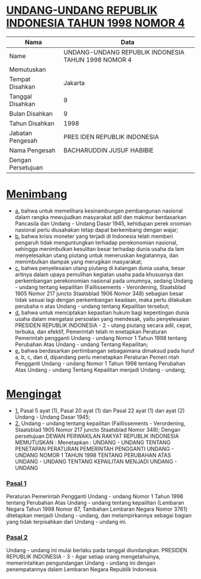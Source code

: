 # [UNDANG-UNDANG REPUBLIK INDONESIA TAHUN 1998 NOMOR 4](http://example.org/legal/document/uu/1998/4)

| Nama | Data |
| ------ | ----- |
|Name|UNDANG-UNDANG REPUBLIK INDONESIA TAHUN 1998 NOMOR 4|
|Memutuskan||
|Tempat Disahkan|Jakarta|
|Tanggal Disahkan|9|
|Bulan Disahkan|9|
|Tahun Disahkan|1998|
|Jabatan Pengesah|PRES IDEN REPUBLIK INDONESIA|
|Nama Pengesah|BACHARUDDIN JUSUF HABIBIE|
|Dengan Persetujuan||
# [Menimbang](http://example.org/legal/document/uu/1998/4/menimbang)

* [a.](http://example.org/legal/document/uu/1998/4/menimbang/point/a) bahwa untuk memelihara kesinambungan pembangunan nasional dalam rangka mewujudkan masyarakat adil dan makmur berdasarkan Pancasila dan Undang - Undang Dasar 1945, kehidupan perek onomian nasional perlu diusahakan tetap dapat berkembang dengan wajar;
* [b.](http://example.org/legal/document/uu/1998/4/menimbang/point/b) bahwa krisis moneter yang terjadi di Indonesia telah memberi pengaruh tidak menguntungkan terhadap perekonomian nasional, sehingga menimbulkan kesulitan besar terhadap dunia usaha da lam menyelesaikan utang piutang untuk meneruskan kegiatannya, dan menimbulkan dampak yang merugikan masyarakat;
* [c.](http://example.org/legal/document/uu/1998/4/menimbang/point/c) bahwa penyelesaian utang piutang di kalangan dunia usaha, besar artinya dalam upaya pemulihan kegiatan usaha pada khususnya dan perkembangan perekonomian nasional pada umumnya, sedang Undang - undang tentang kepailitan (Faillissements - Verordening, Staatsblad 1905 Nomor 217 juncto Staatsblad 1906 Nomor 348) sebagian besar tidak sesuai lagi dengan perkembangan keadaan, maka perlu dilakukan perubaha n atas Undang - undang tentang Kepailitan tersebut;
* [d.](http://example.org/legal/document/uu/1998/4/menimbang/point/d) bahwa untuk menciptakan kepastian hukum bagi kepentingan dunia usaha dalam mengatasi persoalan yang mendesak, yaitu penyelesaian PRESIDEN REPUBLIK INDONESIA - 2 - utang piutang secara adil, cepat, terbuka, dan efektif, Pemerintah telah m enetapkan Peraturan Pemerintah pengganti Undang - undang Nomor 1 Tahun 1998 tentang Perubahan Atas Undang - undang Tentang Kepailitan;
* [e.](http://example.org/legal/document/uu/1998/4/menimbang/point/e) bahwa berdasarkan pertimbangan sebagaimana dimaksud pada huruf a, b, c, dan d, dipandang perlu menetapkan Peraturan Pemeri ntah Pengganti Undang - undang Nomor 1 Tahun 1998 tentang Perubahan Atas Undang - undang Tentang Kepailitan menjadi Undang - undang;
# [Mengingat](http://example.org/legal/document/uu/1998/4/mengingat)

* [1.](http://example.org/legal/document/uu/1998/4/mengingat/point/0001) Pasal 5 ayat (1), Pasal 20 ayat (1) dan Pasal 22 ayat (1) dan ayat (2) Undang - Undang Dasar 1945;
* [2.](http://example.org/legal/document/uu/1998/4/mengingat/point/0002) Undang - undang tentang kepailitan (Faillissements - Verordening, Staatsblad 1905 Nomor 217 juncto Staatsblad Nomor 348); Dengan persetujuan DEWAN PERWAKILAN RAKYAT REPUBLIK INDONESIA MEMUTUSKAN : Menetapkan : UNDANG - UNDANG TENTANG PENETAPAN PERATURAN PEMERINTAH PENGGANTI UNDANG - UNDANG NOMOR 1 TAHUN 1998 TENTANG PERUBAHAN ATAS UNDANG - UNDANG TENTANG KEPAILITAN MENJADI UNDANG - UNDANG

### [Pasal 1](http://example.org/legal/document/uu/1998/4/pasal/0001)
Peraturan Pemerintah Pengganti Undang - undang Nomor 1 Tahun 1998 tentang Perubahan Atas Undang - undang tentang kepailitan (Lembaran Negara Tahun 1998 Nomor 87, Tambahan Lembaran Negara Nomor 3761) ditetapkan menjadi Undang - undang, dan melampirkannya sebagai bagian yang tidak terpisahkan dari Undang - undang ini.


### [Pasal 2](http://example.org/legal/document/uu/1998/4/pasal/0002)
Undang - undang ini mulai berlaku pada tanggal diundangkan. PRESIDEN REPUBLIK INDONESIA - 3 - Agar setiap orang mengetahuinya, memerintahkan pengundangan Undang - undang ini dengan penempatannya dalam Lembaran Negara Republik Indonesia.

